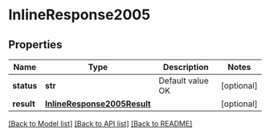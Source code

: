 # InlineResponse2005

## Properties
Name | Type | Description | Notes
------------ | ------------- | ------------- | -------------
**status** | **str** | Default value OK | [optional] 
**result** | [**InlineResponse2005Result**](InlineResponse2005Result.md) |  | [optional] 

[[Back to Model list]](../README.md#documentation-for-models) [[Back to API list]](../README.md#documentation-for-api-endpoints) [[Back to README]](../README.md)


